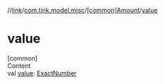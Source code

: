 //[link](../../index.md)/[com.tink.model.misc](../index.md)/[[common]Amount](index.md)/[value](value.md)



# value  
[common]  
Content  
val [value](value.md): [ExactNumber](../[common]-exact-number/index.md)  



